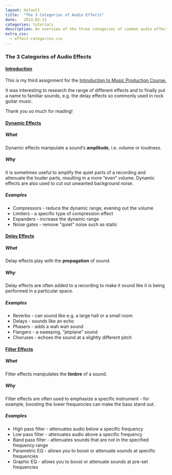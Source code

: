 ```yaml
---
layout: default
title:  "The 3 Categories of Audio Effects"
date:   2014-02-11
categories: tutorials
description: An overview of the three categories of common audio effects.
extra_css:
  - effect-categories.css
---
```

<section>
  <article id="audio-effects">
    <h1>The 3 Categories of Audio Effects</h1>
    <div class="clear"></div>
    <section class="categories">
      <div class="panel-group" id="categories-accordion">
        <div class="panel panel-default">
          <div class="panel-heading">
            <h4 class="panel-title">
              <a data-parent="#categories-accordion" data-toggle="collapse" href="#categories-introduction">
                Introduction
              </a>
            </h4>
          </div>
          <div id="categories-introduction" class="panel-collapse collapse in">
            <div class="panel-body">
              <p>This is my third assignment for the <a href="https://www.coursera.org/course/musicproduction">Introduction to Music Production Course.</a></p>
              <p>It was interesting to research the range of different effects and to finally put a name to familiar sounds, e.g. the delay effects so commonly used in rock guitar music.</p>
              <p>Thank you so much for reading!</p>
            </div>
          </div>
        </div>
        <div class="panel panel-default">
          <div class="panel-heading">
            <h4 class="panel-title">
              <a data-parent="#categories-accordion" data-toggle="collapse" href="#categories-dynamic">
                Dynamic Effects
              </a>
            </h4>
          </div>
          <div id="categories-dynamic" class="panel-collapse collapse">
            <div class="panel-body">
              <section>
                <section class="what">
                  <h5>What</h5>
                  <p>Dynamic effects manipulate a sound’s <strong>amplitude</strong>, i.e. volume or loudness.</p>
                </section>
                <section class="why">
                  <h5>Why</h5>
                  <p>It is sometimes useful to amplify the quiet parts of a recording and attenuate the louder parts, resulting in a more “even” volume. Dynamic effects are also used to cut out unwanted background noise.</p>
                </section>
              </section>
              <section class="examples">
                <h5>Examples</h5>
                <ul>
                  <li>Compressors - reduce the dynamic range, evening out the volume</li>
                  <li>Limiters - a specific type of compression effect</li>
                  <li>Expanders - increase the dynamic range</li>
                  <li>Noise gates - remove "quiet" noise such as static</li>
                </ul>
              </section>
            </div>
          </div>
        </div>
        <div class="panel panel-default">
          <div class="panel-heading">
            <h4 class="panel-title">
              <a data-parent="#categories-accordion" data-toggle="collapse" href="#categories-delay">
                Delay Effects
              </a>
            </h4>
          </div>
          <div id="categories-delay" class="panel-collapse collapse">
            <div class="panel-body">
              <section>
                <section class="what">
                  <h5>What</h5>
                  <p>Delay effects play with the <strong>propagation</strong> of sound.</p>
                </section>
                <section class="why">
                  <h5>Why</h5>
                  <p>Delay effects are often added to a recording to make it sound like it is being performed in a particular space.</p>
                </section>
              </section>
              <section class="examples">
                <h5>Examples</h5>
                <ul>
                  <li>Reverbs - can sound like e.g. a large hall or a small room</li>
                  <li>Delays - sounds like an echo</li>
                  <li>Phasers - adds a wah wah sound</li>
                  <li>Flangers - a sweeping, “jetplane” sound</li>
                  <li>Choruses - echoes the sound at a slightly different pitch</li>
                </ul>
              </section>
            </div>
          </div>
        </div>
        <div class="panel panel-default">
          <div class="panel-heading">
            <h4 class="panel-title">
              <a data-parent="#categories-accordion" data-toggle="collapse" href="#categories-filter">
                Filter Effects
              </a>
            </h4>
          </div>
          <div id="categories-filter" class="panel-collapse collapse">
            <div class="panel-body">
              <section>
                <section class="what">
                  <h5>What</h5>
                  <p>Filter effects manipulates the <strong>timbre</strong> of a sound.</p>
                </section>
                <section class="why">
                  <h5>Why</h5>
                  <p>Filter effects are often used to emphasize a specific instrument - for example, boosting the lower frequencies can make the bass stand out.</p>
                </section>
              </section>
              <section class="examples">
                <h5>Examples</h5>
                <ul>
                  <li>High pass filter - attenuates audio below a specific frequency</li>
                  <li>Low pass filter - attenuates audio above a specific frequency</li>
                  <li>Band pass filter - attenuates sounds that are not in the specified frequency range</li>
                  <li>Parametric EQ - allows you to boost or attenuate sounds at specific frequencies</li>
                  <li>Graphic EQ - allows you to boost or attenuate sounds at pre-set frequencies</li>
                </ul>
              </section>
            </div>
          </div>
        </div>
      </div>
    </section>
  </article>
</section>
